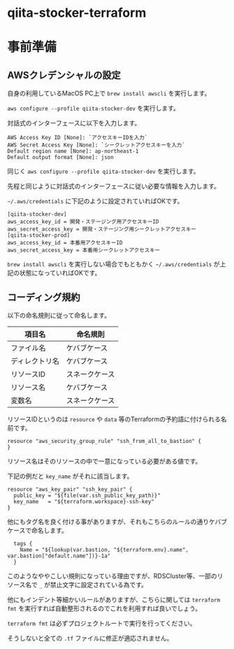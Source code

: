 # qiita-stocker-terraform

# 事前準備

## AWSクレデンシャルの設定

自身の利用しているMacOS PC上で `brew install awscli` を実行します。

`aws configure --profile qiita-stocker-dev` を実行します。

対話式のインターフェースに以下を入力します。

```
AWS Access Key ID [None]: `アクセスキーIDを入力`
AWS Secret Access Key [None]: `シークレットアクセスキーを入力`
Default region name [None]: ap-northeast-1
Default output format [None]: json
```

同じく `aws configure --profile qiita-stocker-dev` を実行します。

先程と同じように対話式のインターフェースに従い必要な情報を入力します。

`~/.aws/credentials` に下記のように設定されていればOKです。

```
[qiita-stocker-dev]
aws_access_key_id = 開発・ステージング用アクセスキーID
aws_secret_access_key = 開発・ステージング用シークレットアクセスキー
[qiita-stocker-prod]
aws_access_key_id = 本番用アクセスキーID
aws_secret_access_key = 本番用シークレットアクセスキー
```

`brew install awscli` を実行しない場合でもともかく `~/.aws/credentials` が上記の状態になっていればOKです。

## コーディング規約

以下の命名規則に従って命名します。

| 項目名         | 命名規則       |
|----------------|----------------|
| ファイル名     | ケバブケース   |
| ディレクトリ名 | ケバブケース   |
| リソースID     | スネークケース |
| リソース名     | ケバブケース   |
| 変数名         | スネークケース |

リソースIDというのは `resource` や `data` 等のTerraformの予約語に付けられる名前です。

```hcl
resource "aws_security_group_rule" "ssh_from_all_to_bastion" {
}
```

リソース名はそのリソースの中で一意になっている必要がある値です。

下記の例だと `key_name` がそれに該当します。

```hcl
resource "aws_key_pair" "ssh_key_pair" {
  public_key = "${file(var.ssh_public_key_path)}"
  key_name   = "${terraform.workspace}-ssh-key"
}
```

他にもタグ名を良く付ける事がありますが、それもこちらのルールの通りケバブケースで命名します。

```
  tags {
    Name = "${lookup(var.bastion, "${terraform.env}.name", var.bastion["default.name"])}-1a"
  }
```

このようなややこしい規則になっている理由ですが、RDSCluster等、一部のリソース名で `_` が禁止文字に設定されている為です。

他にもインデント等細かいルールがありますが、こちらに関しては `terraform fmt` を実行すれば自動整形されるのでこれを利用すれば良いでしょう。

`terraform fmt` は必ずプロジェクトルートで実行を行ってください。

そうしないと全ての `.tf` ファイルに修正が適応されません。
